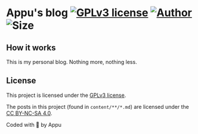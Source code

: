# Appu's blog [![GPLv3 license](https://img.shields.io/github/license/appuchias/appuchias.github.io?style=flat-square)](https://github.com/appuchias/appuchias.github.io/blob/master/LICENSE) [![Author](https://img.shields.io/badge/Project%20by-Appu-9cf?style=flat-square)](https://github.com/appuchias) ![Size](https://img.shields.io/github/repo-size/appuchias/appuchias.github.io?color=orange&style=flat-square)

## **How it works**

This is my personal blog. Nothing more, nothing less.

## **License**

This project is licensed under the [GPLv3 license](https://github.com/appuchias/appuchias.github.io/blob/master/LICENSE).

The posts in this project (found in `content/**/*.md`) are licensed under the [CC BY-NC-SA 4.0](https://creativecommons.org/licenses/by-nc-sa/4.0/).

Coded with 🖤 by Appu
